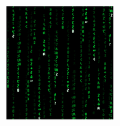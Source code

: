 <img src = 'https://github.com/codecShivam/codecShivam/blob/main/matrix.gif' alt = 'Awesome Matrix Code' align='start'/>
